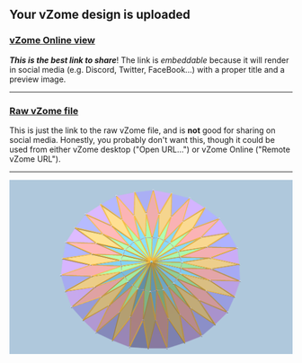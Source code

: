 ## Your vZome design is uploaded

### [vZome Online view][embed]

***This is the best link to share***!  The link is *embeddable* because it will render in social media (e.g. Discord, Twitter, FaceBook...) with a proper title and a preview image.

---

### [Raw vZome file][raw]

This is just the link to the raw vZome file, and is **not** good for
sharing on social media.
Honestly, you probably don't want this, though it could be used from either
vZome desktop ("Open URL...") or vZome Online ("Remote vZome URL").

---

![Image](<30-gon.-parasolvZome.png>)


[embed]: <https://vzome.com/app/embed.py?url=https://raw.githubusercontent.com/John-Kostick/vzome-sharing/main/2021/07/13/13-07-40-30-gon.-parasolvZome/30-gon.-parasolvZome.vZome>
[raw]: <https://raw.githubusercontent.com/John-Kostick/vzome-sharing/main/2021/07/13/13-07-40-30-gon.-parasolvZome/30-gon.-parasolvZome.vZome>
